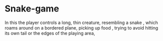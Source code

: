 # Snake-game
In this the player controls a long, thin creature, resembling a snake , which roams around on a bordered plane, picking up food , trying to avoid hitting its own tail or the edges of the playing area,
